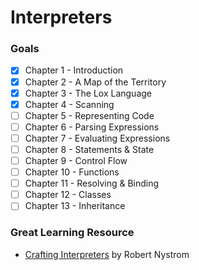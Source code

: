 # Interpreters
### Goals
- [x] Chapter 1 - Introduction
- [x] Chapter 2 - A Map of the Territory
- [x] Chapter 3 - The Lox Language
- [x] Chapter 4 - Scanning
- [ ] Chapter 5 - Representing Code
- [ ] Chapter 6 - Parsing Expressions
- [ ] Chapter 7 - Evaluating Expressions
- [ ] Chapter 8 - Statements & State
- [ ] Chapter 9 - Control Flow
- [ ] Chapter 10 - Functions
- [ ] Chapter 11 - Resolving & Binding
- [ ] Chapter 12 - Classes
- [ ] Chapter 13 - Inheritance

### Great Learning Resource
- [Crafting Interpreters](https://craftinginterpreters.com/) by Robert Nystrom
